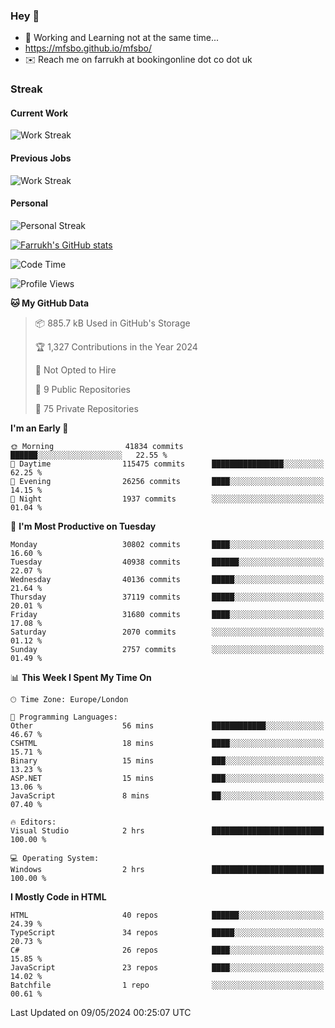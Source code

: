 ### Hey 👋

- 🏃 Working and Learning not at the same time...
- https://mfsbo.github.io/mfsbo/
- ✉️ Reach me on farrukh at bookingonline dot co dot uk

### Streak
#### Current Work
![Work Streak](https://streak-stats.demolab.com/?user=mfsbo)
#### Previous Jobs
![Work Streak](https://streak-stats.demolab.com/?user=farrukhcw)
#### Personal
![Personal Streak](https://streak-stats.demolab.com/?user=farrukhsubhani)

[![Farrukh's GitHub stats](https://github-readme-stats.vercel.app/api?username=mfsbo&hide=stars&count_private=true)](https://github.com/mfsbo/)

<!--START_SECTION:waka-->
![Code Time](http://img.shields.io/badge/Code%20Time-619%20hrs%207%20mins-blue)

![Profile Views](http://img.shields.io/badge/Profile%20Views-0-blue)

**🐱 My GitHub Data** 

> 📦 885.7 kB Used in GitHub's Storage 
 > 
> 🏆 1,327 Contributions in the Year 2024
 > 
> 🚫 Not Opted to Hire
 > 
> 📜 9 Public Repositories 
 > 
> 🔑 75 Private Repositories 
 > 
**I'm an Early 🐤** 

```text
🌞 Morning                41834 commits       ██████░░░░░░░░░░░░░░░░░░░   22.55 % 
🌆 Daytime                115475 commits      ████████████████░░░░░░░░░   62.25 % 
🌃 Evening                26256 commits       ████░░░░░░░░░░░░░░░░░░░░░   14.15 % 
🌙 Night                  1937 commits        ░░░░░░░░░░░░░░░░░░░░░░░░░   01.04 % 
```
📅 **I'm Most Productive on Tuesday** 

```text
Monday                   30802 commits       ████░░░░░░░░░░░░░░░░░░░░░   16.60 % 
Tuesday                  40938 commits       ██████░░░░░░░░░░░░░░░░░░░   22.07 % 
Wednesday                40136 commits       █████░░░░░░░░░░░░░░░░░░░░   21.64 % 
Thursday                 37119 commits       █████░░░░░░░░░░░░░░░░░░░░   20.01 % 
Friday                   31680 commits       ████░░░░░░░░░░░░░░░░░░░░░   17.08 % 
Saturday                 2070 commits        ░░░░░░░░░░░░░░░░░░░░░░░░░   01.12 % 
Sunday                   2757 commits        ░░░░░░░░░░░░░░░░░░░░░░░░░   01.49 % 
```


📊 **This Week I Spent My Time On** 

```text
🕑︎ Time Zone: Europe/London

💬 Programming Languages: 
Other                    56 mins             ████████████░░░░░░░░░░░░░   46.67 % 
CSHTML                   18 mins             ████░░░░░░░░░░░░░░░░░░░░░   15.71 % 
Binary                   15 mins             ███░░░░░░░░░░░░░░░░░░░░░░   13.23 % 
ASP.NET                  15 mins             ███░░░░░░░░░░░░░░░░░░░░░░   13.06 % 
JavaScript               8 mins              ██░░░░░░░░░░░░░░░░░░░░░░░   07.40 % 

🔥 Editors: 
Visual Studio            2 hrs               █████████████████████████   100.00 % 

💻 Operating System: 
Windows                  2 hrs               █████████████████████████   100.00 % 
```

**I Mostly Code in HTML** 

```text
HTML                     40 repos            ██████░░░░░░░░░░░░░░░░░░░   24.39 % 
TypeScript               34 repos            █████░░░░░░░░░░░░░░░░░░░░   20.73 % 
C#                       26 repos            ████░░░░░░░░░░░░░░░░░░░░░   15.85 % 
JavaScript               23 repos            ████░░░░░░░░░░░░░░░░░░░░░   14.02 % 
Batchfile                1 repo              ░░░░░░░░░░░░░░░░░░░░░░░░░   00.61 % 
```




 Last Updated on 09/05/2024 00:25:07 UTC
<!--END_SECTION:waka-->
<!--
**mfsbo/mfsbo** is a ✨ _special_ ✨ repository because its `README.md` (this file) appears on your GitHub profile.

Here are some ideas to get you started:

- 🔭 I’m currently working on ...
- 🌱 I’m currently learning ...
- 👯 I’m looking to collaborate on ...
- 🤔 I’m looking for help with ...
- 💬 Ask me about ...
- 📫 How to reach me: ...
- 😄 Pronouns: ...
- ⚡ Fun fact: ...
-->
